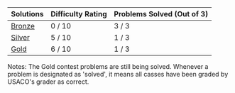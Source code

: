 | Solutions       | Difficulty Rating | Problems Solved (Out of 3)|
| ------------- | ------------- | ------------- |
| [Bronze](https://github.com/BinaryCrazy/programming-for-glory/tree/code-in-progress/USACO/Past%20Contest%20Problems/2019%20December%20Contest/Bronze) | 0 / 10  | 3 / 3 |
| [Silver](https://github.com/BinaryCrazy/programming-for-glory/tree/master/USACO/Past%20Contest%20Problems/2019%20-%202020/December%20Contest/Silver) | 5 / 10 | 1 / 3 |
| [Gold](https://github.com/BinaryCrazy/programming-for-glory/tree/master/USACO/Past%20Contest%20Problems/2019%20-%202020/December%20Contest/Gold) | 6 / 10  | 1 / 3 |

Notes: The Gold contest problems are still being solved. Whenever a problem is designated as 'solved', it means all casses have been graded by USACO's grader as correct.
